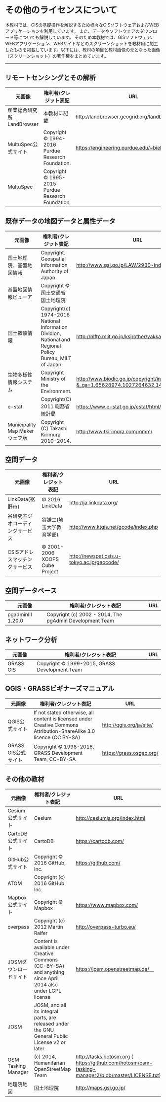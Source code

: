 # その他のライセンスについて
本教材では、GISの基礎操作を解説するため様々なGISソフトウェアおよびWEBアプリケーションを利用しています。
また、データやソフトウェアのダウンロード等についても解説しています。
そのため本教材では、GISソフトウェア、WEBアプリケーション、WEBサイトなどのスクリーンショットを教材用に加工したものを掲載しています。以下には、教材の項目と教材画像の元となった画像（スクリーンショット）の著作権をまとめています。

---------
## リモートセンシングとその解析

|元画像|権利者/クレジット表記|URL|
|---|---|---|
|産業総合研究所 LandBrowser|本教材に記載|http://landbrowser.geogrid.org/landbrowser/
|MultuSpec公式サイト|Copyright © 1994-2016 Purdue Research Foundation.|https://engineering.purdue.edu/~biehl/MultiSpec/ |
|MultuSpec|Copyright © 1995-2015 Purdue Research Foundation.|　　|

## 既存データの地図データと属性データ
|元画像|権利者/クレジット表記|URL|
|---|---|---|
|国土地理院、基盤地図情報|Copyright. Geospatial Information Authority of Japan.|http://www.gsi.go.jp/LAW/2930-index.html |
|基盤地図情報ビューア|Copyright ©　国土交通省　国土地理院|　　|
|国土数値情報|Copyright(c) 1974-2016 National Information Dividion, National and Regional Policy Bureau, MILT of Japan.|http://nlftp.mlit.go.jp/ksj/other/yakkan.html |
|生物多様性情報システム|Copyright Ministry of the Environment.|http://www.biodic.go.jp/copyright/index.html?&_ga=1.65628974.1027264632.1458710772#link |
|e-stat|Copyright(C) 2011 総務省 統計局|https://www.e-stat.go.jp/estat/html/spec.html |
|Municipality Map Maker ウェブ版|Copyright (C) Takashi Kirimura 2010-2014.|http://www.tkirimura.com/mmm/ |

## 空間データ
|元画像|権利者/クレジット表記|URL|
|---|---|---|
|LinkData(裾野市)|© 2016 LinkData|http://ja.linkdata.org/ |
|谷研究室ジオコーディングサービス| 谷謙二(埼玉大学教育学部) |http://www.ktgis.net/gcode/index.php |
|CSISアドレスマッチングサービス|© 2001-2006 XOOPS Cube Project|http://newspat.csis.u-tokyo.ac.jp/geocode/ |

## 空間データベース
|元画像|権利者/クレジット表記|URL|
|---|---|---|
|pgadminⅢ 1.20.0|Copyright (c) 2002 - 2014, The pgAdmin Development Team|　|

## ネットワーク分析
|元画像|権利者/クレジット表記|URL|
|---|---|---|
|GRASS GIS|Copyright © 1999-2015, GRASS Development Team|　　|

## QGIS・GRASSビギナーズマニュアル
|元画像|権利者/クレジット表記|URL|
|---|---|---|
|QGIS公式サイト|If not stated otherwise, all content is licensed under Creative Commons Attribution-ShareAlike 3.0 licence (CC BY-SA)|http://qgis.org/ja/site/ |
|GRASS GIS公式サイト|Copyright © 1998-2016, GRASS Development Team, CC-BY-SA|https://grass.osgeo.org/ |


##  その他の教材
|元画像|権利者/クレジット表記|URL|
|---|---|---|
|Cesium公式サイト|Cesium |http://cesiumjs.org/index.html |
|CartoDB公式サイト|CartoDB |https://cartodb.com/ |
|GitHub公式サイト|Copyright © 2016 GitHub, Inc.|https://github.com/ |
|ATOM|Copyright (c) 2016 GitHub Inc.| |
|Mapbox公式サイト|Copyright © Mapbox | https://www.mapbox.com/ |
|overpass|Copyright (c) 2012 Martin Raifer|http://overpass-turbo.eu/ |
|JOSMダウンロードサイト|Content is available under Creative Commons (CC-BY-SA) and anything since April 2014 also under LGPL license|https://josm.openstreetmap.de/　|
|JOSM|JOSM, and all its integral parts, are released under the GNU General Public License v2 or later.|  |
|OSM Tasking Manager|(c) 2014, Humanitarian OpenStreetMap Team|http://tasks.hotosm.org ( https://github.com/hotosm/osm-tasking-manager2/blob/master/LICENSE.txt) |
|地理院地図|国土地理院|http://maps.gsi.go.jp/|
